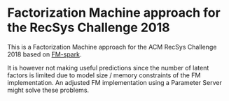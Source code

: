 # Factorization Machine  approach for the RecSys Challenge 2018

This is a Factorization Machine approach for the ACM RecSys Challenge 2018 based on [FM-spark](https://github.com/Intel-bigdata/FM-Spark).

It is however not making useful predictions since the number of latent factors is limited due to model size / memory 
constraints of the FM implementation. An adjusted FM implementation using a Parameter Server might solve these problems.
